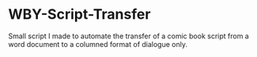 # WBY-Script-Transfer
Small script I made to automate the transfer of a comic book script from a word document to a columned format of dialogue only.
